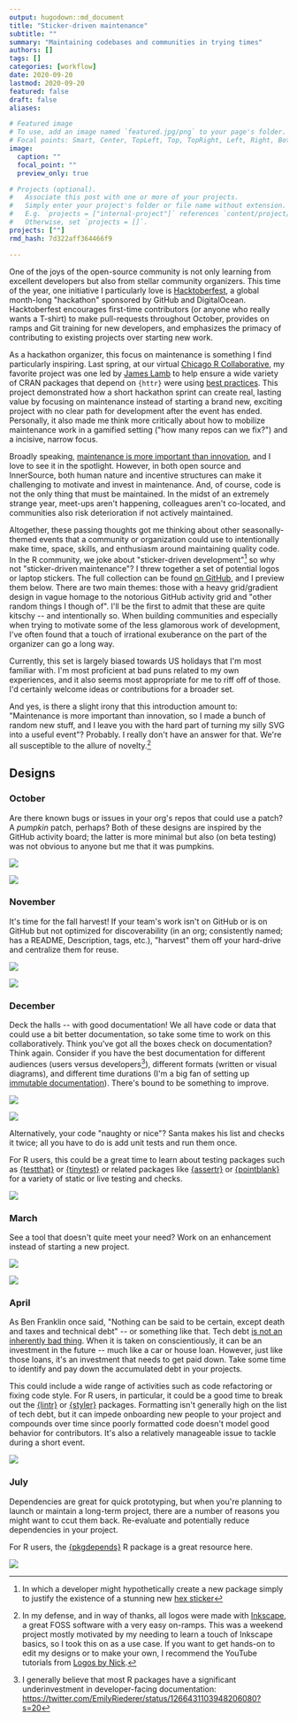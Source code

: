```yaml
---
output: hugodown::md_document
title: "Sticker-driven maintenance"
subtitle: ""
summary: "Maintaining codebases and communities in trying times"
authors: []
tags: []
categories: [workflow]
date: 2020-09-20
lastmod: 2020-09-20
featured: false
draft: false
aliases:

# Featured image
# To use, add an image named `featured.jpg/png` to your page's folder.
# Focal points: Smart, Center, TopLeft, Top, TopRight, Left, Right, BottomLeft, Bottom, BottomRight.
image:
  caption: ""
  focal_point: ""
  preview_only: true

# Projects (optional).
#   Associate this post with one or more of your projects.
#   Simply enter your project's folder or file name without extension.
#   E.g. `projects = ["internal-project"]` references `content/project/deep-learning/index.md`.
#   Otherwise, set `projects = []`.
projects: [""]
rmd_hash: 7d322aff364466f9

---
```


One of the joys of the open-source community is not only learning from excellent developers but also from stellar community organizers. This time of the year, one initiative I particularly love is [Hacktoberfest](https://hacktoberfest.digitalocean.com/), a global month-long "hackathon" sponsored by GitHub and DigitalOcean. Hacktoberfest encourages first-time contributors (or anyone who really wants a T-shirt) to make pull-requests throughout October, provides on ramps and Git training for new developers, and emphasizes the primacy of contributing to existing projects over starting new work.

As a hackathon organizer, this focus on maintenance is something I find particularly inspiring. Last spring, at our virtual [Chicago R Collaborative](https://chircollab.github.io/), my favorite project was one led by [James Lamb](https://twitter.com/_jameslamb) to help ensure a wide variety of CRAN packages that depend on `{httr}` were using [best practices](https://github.com/chircollab/chircollab20/issues/1). This project demonstrated how a short hackathon sprint can create real, lasting value by focusing on maintenance instead of starting a brand new, exciting project with no clear path for development after the event has ended. Personally, it also made me think more critically about how to mobilize maintenance work in a gamified setting ("how many repos can we fix?") and a incisive, narrow focus.

Broadly speaking, [maintenance is more important than innovation](https://aeon.co/essays/innovation-is-overvalued-maintenance-often-matters-more), and I love to see it in the spotlight. However, in both open source and InnerSource, both human nature and incentive structures can make it challenging to motivate and invest in maintenance. And, of course, code is not the only thing that must be maintained. In the midst of an extremely strange year, meet-ups aren't happening, colleagues aren't co-located, and communities also risk deterioration if not actively maintained.

Altogether, these passing thoughts got me thinking about other seasonally-themed events that a community or organization could use to intentionally make time, space, skills, and enthusiasm around maintaining quality code. In the R community, we joke about "sticker-driven development"[^1] so why not "sticker-driven maintenance"? I threw together a set of potential logos or laptop stickers. The full collection can be found [on GitHub](https://github.com/emilyriederer/sticker-driven-maintenance), and I preview them below. There are two main themes: those with a heavy grid/gradient design in vague homage to the notorious GitHub activity grid and "other random things I though of". I'll be the first to admit that these are quite kitschy -- and intentionally so. When building communities and especially when trying to motivate some of the less glamorous work of development, I've often found that a touch of irrational exuberance on the part of the organizer can go a long way.

Currently, this set is largely biased towards US holidays that I'm most familiar with. I'm most proficient at bad puns related to my own experiences, and it also seems most appropriate for me to riff off of those. I'd certainly welcome ideas or contributions for a broader set.

And yes, is there a slight irony that this introduction amount to: "Maintenance is more important than innovation, so I made a bunch of random new stuff, and I leave you with the hard part of turning my silly SVG into a useful event"? Probably. I really don't have an answer for that. We're all susceptible to the allure of novelty.[^2]

Designs
-------

### October

Are there known bugs or issues in your org's repos that could use a patch? A *pumpkin* patch, perhaps? Both of these designs are inspired by the GitHub activity board; the latter is more minimal but also (on beta testing) was not obvious to anyone but me that it was pumpkins.

![](images/patch-grid.png)

![](images/patch-grid-minimal.png)

### November

It's time for the fall harvest! If your team's work isn't on GitHub or is on GitHub but not optimized for discoverability (in an org; consistently named; has a README, Description, tags, etc.), "harvest" them off your hard-drive and centralize them for reuse.

![](images/harvest-grid.png)

![](images/harvest-badge.png)

### December

Deck the halls -- with good documentation! We all have code or data that could use a bit better documentation, so take some time to work on this collaboratively. Think you've got all the boxes check on documentation? Think again. Consider if you have the best documentation for different audiences (users versus developers[^3]), different formats (written or visual diagrams), and different time durations (I'm a big fan of setting up [immutable documentation](https://codeascraft.com/2018/10/10/etsys-experiment-with-immutable-documentation/)). There's bound to be something to improve.

![](images/holiday-lights-grid.png)

![](images/ornaments-grid.png)

Alternatively, your code "naughty or nice"? Santa makes his list and checks it twice; all you have to do is add unit tests and run them once.

For R users, this could be a great time to learn about testing packages such as [{testthat}](https://testthat.r-lib.org/) or [{tinytest}](https://cran.r-project.org/web/packages/tinytest/index.html) or related packages like [{assertr}](https://cran.r-project.org/web/packages/assertr/index.html) or [{pointblank}](https://rich-iannone.github.io/pointblank/index.html) for a variety of static or live testing and checks.

![](images/naughty-nice-badge.png)

### March

See a tool that doesn't quite meet your need? Work on an enhancement instead of starting a new project.

![](images/eggs-badge.png)

![](images/eggs-grid.png)

### April

As Ben Franklin once said, "Nothing can be said to be certain, except death and taxes and technical debt" -- or something like that. Tech debt [is not an inherently bad thing](https://changelog.com/podcast/379). When it is taken on conscientiously, it can be an investment in the future -- much like a car or house loan. However, just like those loans, it's an investment that needs to get paid down. Take some time to identify and pay down the accumulated debt in your projects.

This could include a wide range of activities such as code refactoring or fixing code style. For R users, in particular, it could be a good time to break out the [{lintr}](https://github.com/jimhester/lintr) or [{styler}](https://styler.r-lib.org/) packages. Formatting isn't generally high on the list of tech debt, but it can impede onboarding new people to your project and compounds over time since poorly formatted code doesn't model good behavior for contributors. It's also a relatively manageable issue to tackle during a short event.

![](images/tax-grid.png)

### July

Dependencies are great for quick prototyping, but when you're planning to launch or maintain a long-term project, there are a number of reasons you might want to ccut them back. Re-evaluate and potentially reduce dependencies in your project.

For R users, the [{pkgdepends}](https://github.com/r-lib/pkgdepends) R package is a great resource here.

![](images/dependencies-badge.png)

[^1]: In which a developer might hypothetically create a new package simply to justify the existence of a stunning new [hex sticker](http://hexb.in/)

[^2]: In my defense, and in way of thanks, all logos were made with [Inkscape](inkscape.org), a great FOSS software with a very easy on-ramps. This was a weekend project mostly motivated by my needing to learn a touch of Inkscape basics, so I took this on as a use case. If you want to get hands-on to edit my designs or to make your own, I recommend the YouTube tutorials from [Logos by Nick](https://logosbynick.com/).

[^3]: I generally believe that most R packages have a significant underinvestment in developer-facing documentation: <a href="https://twitter.com/EmilyRiederer/status/1266431103948206080?s=20" class="uri">https://twitter.com/EmilyRiederer/status/1266431103948206080?s=20</a>


